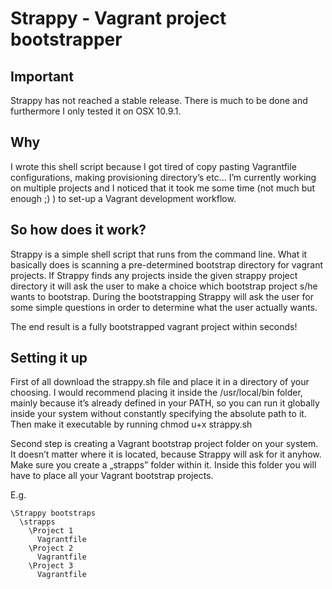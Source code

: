 # Strappy - Vagrant project bootstrapper

## Important

Strappy has not reached a stable release. There is much to be done and furthermore I only tested it on OSX 10.9.1.

## Why

I wrote this shell script because I got tired of copy pasting Vagrantfile configurations, making provisioning directory’s etc… I’m currently working on multiple projects and I noticed that it took me some time (not much but enough ;) ) to set-up a Vagrant development workflow.

## So how does it work?

Strappy is a simple shell script that runs from the command line. What it basically does is scanning a pre-determined bootstrap directory for vagrant projects. If Strappy finds any projects inside the given strappy project directory it will ask the user to make a choice which bootstrap project s/he wants to bootstrap. During the bootstrapping Strappy will ask the user for some simple questions in order to determine what the user actually wants.

The end result is a fully bootstrapped vagrant project within seconds!

## Setting it up

First of all download the strappy.sh file and place it in a directory of your choosing. I would recommend placing it inside the /usr/local/bin folder, mainly because it’s already defined in your PATH, so you can run it globally inside your system without constantly specifying the absolute path to it.
Then make it executable by running chmod u+x strappy.sh

Second step is creating a Vagrant bootstrap project folder on your system. It doesn’t matter where it is located, because Strappy will ask for it anyhow. Make sure you create a „strapps” folder within it. Inside this folder you will have to place all your Vagrant bootstrap projects.

E.g.

    \Strappy bootstraps
      \strapps
        \Project 1
          Vagrantfile
        \Project 2
          Vagrantfile
        \Project 3
          Vagrantfile


